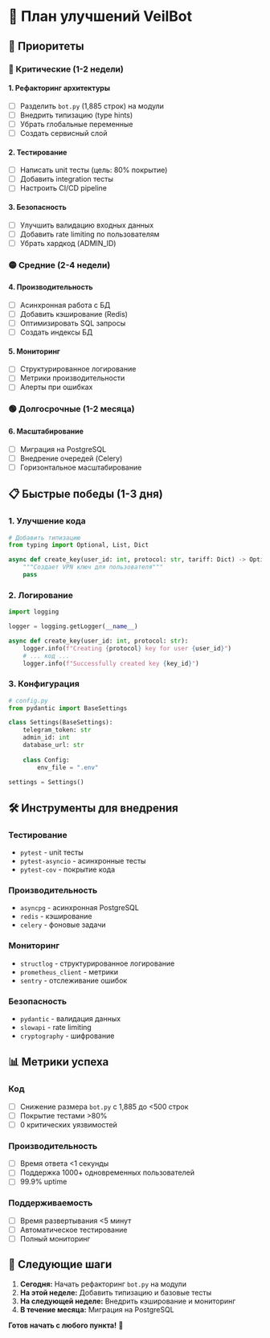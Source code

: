 # 🚀 План улучшений VeilBot

## 🎯 Приоритеты

### **🔴 Критические (1-2 недели)**

#### **1. Рефакторинг архитектуры**
- [ ] Разделить `bot.py` (1,885 строк) на модули
- [ ] Внедрить типизацию (type hints)
- [ ] Убрать глобальные переменные
- [ ] Создать сервисный слой

#### **2. Тестирование**
- [ ] Написать unit тесты (цель: 80% покрытие)
- [ ] Добавить integration тесты
- [ ] Настроить CI/CD pipeline

#### **3. Безопасность**
- [ ] Улучшить валидацию входных данных
- [ ] Добавить rate limiting по пользователям
- [ ] Убрать хардкод (ADMIN_ID)

### **🟡 Средние (2-4 недели)**

#### **4. Производительность**
- [ ] Асинхронная работа с БД
- [ ] Добавить кэширование (Redis)
- [ ] Оптимизировать SQL запросы
- [ ] Создать индексы БД

#### **5. Мониторинг**
- [ ] Структурированное логирование
- [ ] Метрики производительности
- [ ] Алерты при ошибках

### **🟢 Долгосрочные (1-2 месяца)**

#### **6. Масштабирование**
- [ ] Миграция на PostgreSQL
- [ ] Внедрение очередей (Celery)
- [ ] Горизонтальное масштабирование

## 📋 Быстрые победы (1-3 дня)

### **1. Улучшение кода**
```python
# Добавить типизацию
from typing import Optional, List, Dict

async def create_key(user_id: int, protocol: str, tariff: Dict) -> Optional[Dict]:
    """Создает VPN ключ для пользователя"""
    pass
```

### **2. Логирование**
```python
import logging

logger = logging.getLogger(__name__)

async def create_key(user_id: int, protocol: str):
    logger.info(f"Creating {protocol} key for user {user_id}")
    # ... код ...
    logger.info(f"Successfully created key {key_id}")
```

### **3. Конфигурация**
```python
# config.py
from pydantic import BaseSettings

class Settings(BaseSettings):
    telegram_token: str
    admin_id: int
    database_url: str
    
    class Config:
        env_file = ".env"

settings = Settings()
```

## 🛠️ Инструменты для внедрения

### **Тестирование**
- `pytest` - unit тесты
- `pytest-asyncio` - асинхронные тесты
- `pytest-cov` - покрытие кода

### **Производительность**
- `asyncpg` - асинхронная PostgreSQL
- `redis` - кэширование
- `celery` - фоновые задачи

### **Мониторинг**
- `structlog` - структурированное логирование
- `prometheus_client` - метрики
- `sentry` - отслеживание ошибок

### **Безопасность**
- `pydantic` - валидация данных
- `slowapi` - rate limiting
- `cryptography` - шифрование

## 📊 Метрики успеха

### **Код**
- [ ] Снижение размера `bot.py` с 1,885 до <500 строк
- [ ] Покрытие тестами >80%
- [ ] 0 критических уязвимостей

### **Производительность**
- [ ] Время ответа <1 секунды
- [ ] Поддержка 1000+ одновременных пользователей
- [ ] 99.9% uptime

### **Поддерживаемость**
- [ ] Время развертывания <5 минут
- [ ] Автоматическое тестирование
- [ ] Полный мониторинг

## 🎯 Следующие шаги

1. **Сегодня:** Начать рефакторинг `bot.py` на модули
2. **На этой неделе:** Добавить типизацию и базовые тесты
3. **На следующей неделе:** Внедрить кэширование и мониторинг
4. **В течение месяца:** Миграция на PostgreSQL

**Готов начать с любого пункта!** 🚀 